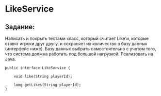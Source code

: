 # LikeService

## Задание:

Написать и покрыть тестами класс, который считает Like'и, которые ставят игроки друг другу, и сохраняет их количество в базу данных (интерфейс ниже). Базу данных выбрать самостоятельно с учетом того, что система должна работать под большой нагрузкой. Реализовать на Java.

```
public interface LikeService {

    void like(String playerId);

    long getLikes(String playerId);
}
```


